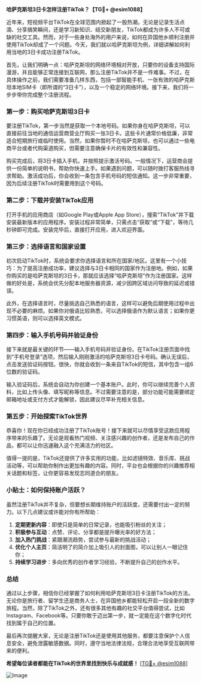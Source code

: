 **哈萨克斯坦3日卡怎样注册TikTok？【TG💪+ @esim1088】**

近年来，短视频平台TikTok在全球范围内掀起了一股热潮。无论是记录生活点滴、分享搞笑瞬间，还是学习新知识、结交新朋友，TikTok都成为许多人不可或缺的社交工具。然而，对于一些身处海外的用户来说，如何在异国他乡顺利注册并使用TikTok却成了一个问题。今天，我们就以哈萨克斯坦为例，详细讲解如何利用当地的3日卡成功注册TikTok。

首先，让我们明确一点：哈萨克斯坦的网络环境相对开放，只要你的设备支持国际漫游，并且能够正常连接到互联网，那么注册TikTok并不是一件难事。不过，在具体操作之前，我们需要准备几样东西，包括一部智能手机、一张有效的哈萨克斯坦本地SIM卡（即所谓的“3日卡”），以及一个稳定的网络环境。接下来，我们将一步步带你完成整个注册流程。

### 第一步：购买哈萨克斯坦3日卡

要注册TikTok，第一步当然是获取一个本地号码。如果你身在哈萨克斯坦，可以直接前往当地的通信运营商营业厅购买一张3日卡。这些卡片通常价格低廉，非常适合短期旅行或临时使用。当然，如果你暂时不在哈萨克斯坦，也可以通过一些电商平台或者代购渠道购买，但需要注意确保卡片的有效性和兼容性。

购买完成后，将3日卡插入手机，并按照提示激活号码。一般情况下，运营商会提供一份简单的说明书，帮助你快速上手。如果遇到问题，可以随时拨打客服热线寻求帮助。激活成功后，你会收到一条包含手机号码的短信通知。这一步非常重要，因为后续注册TikTok时需要用到这个号码。

### 第二步：下载并安装TikTok应用

打开手机的应用商店（如Google Play或Apple App Store），搜索“TikTok”并下载安装最新版本的应用程序。安装过程非常简单，只需点击“获取”或“下载”，等待几秒钟即可完成。安装完毕后，直接打开应用，进入欢迎界面。

### 第三步：选择语言和国家设置

初次启动TikTok时，系统会要求你选择语言和所在国家/地区。这里有一个小技巧：为了提高注册成功率，建议选择与3日卡相同的国家作为注册地。例如，如果你购买的是哈萨克斯坦的3日卡，那就应该选择“哈萨克斯坦”作为注册国家。这样做的好处是，系统会优先分配本地服务器资源，减少因跨区域访问导致的延迟或错误。

此外，在选择语言时，尽量挑选自己熟悉的语言，这样可以避免后期使用过程中出现不必要的麻烦。如果你对俄语比较熟悉，可以选择俄语作为默认语言；如果你更习惯英语，则可以选择英文模式。

### 第四步：输入手机号码并验证身份

接下来就是最关键的环节——输入手机号码并验证身份。在TikTok注册页面中找到“手机号登录”选项，然后输入刚刚激活的哈萨克斯坦3日卡号码。确认无误后，点击发送验证码按钮。很快，你就会收到一条来自TikTok的短信，其中包含一组6位数的验证码。

输入验证码后，系统会自动为你创建一个基本账户。此时，你可以继续完善个人资料，比如上传头像、填写昵称等信息。不过需要注意的是，部分功能可能需要绑定邮箱地址或支付方式才能解锁，因此建议尽早补充相关信息。

### 第五步：开始探索TikTok世界

恭喜你！现在你已经成功注册了TikTok账号！接下来就可以尽情享受这款应用程序带来的乐趣了。无论是观看热门视频、关注感兴趣的创作者，还是发布自己的作品，都可以让你迅速融入这个充满活力的社区。

值得一提的是，TikTok还提供了许多实用的功能，比如滤镜特效、音乐库、挑战活动等，可以帮助你制作出更加有趣的内容。同时，平台也会根据你的兴趣推荐相关话题和标签，让你更容易发现志同道合的朋友。

### 小贴士：如何保持账户活跃？

虽然注册TikTok并不复杂，但要想长期维持账户的活跃度，还需要付出一定的努力。以下几点建议或许能对你有所帮助：

1. **定期更新内容**：即使只是简单的日常记录，也能吸引粉丝的关注；
2. **积极参与互动**：点赞、评论、分享都是提升曝光率的好方法；
3. **加入热门挑战**：紧跟潮流趋势，尝试参与最新的挑战活动；
4. **优化个人主页**：简洁明了的简介加上吸引人的封面图，可以让别人一眼记住你；
5. **持续学习进步**：多向优秀的创作者学习经验，不断提升自己的创作水平。

### 总结

通过以上步骤，相信你已经掌握了如何利用哈萨克斯坦3日卡注册TikTok的方法。无论你是旅行者、留学生还是商务人士，在异国他乡都能轻松开启一段全新的数字旅程。当然，除了TikTok之外，还有很多其他有趣的社交平台值得尝试，比如Instagram、Facebook等。只要你敢于迈出第一步，就一定能在这个数字化时代找到属于自己的位置。

最后再次提醒大家，无论是注册TikTok还是使用其他服务，都要注意保护个人信息安全，避免泄露敏感数据。同时，遵守当地法律法规，合理合法地享受互联网带来的便利。

**希望每位读者都能在TikTok的世界里找到快乐与成就感！** [[TG💪+ @esim1088](https://t.me/s/esim1088)] 

![Image](https://i.postimg.cc/4NQfJmqS/Snipaste-2025-05-13-00-14-12.png)